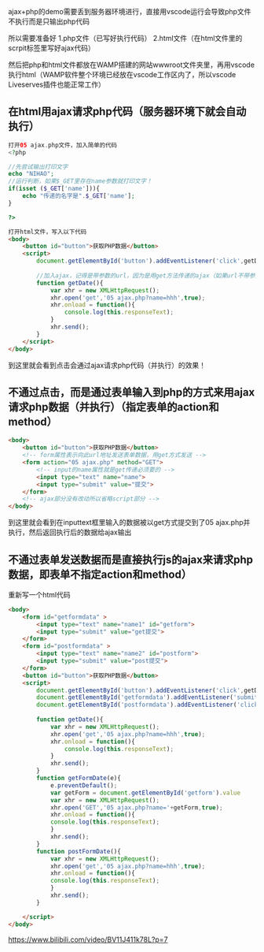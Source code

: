 ajax+php的demo需要丢到服务器环境进行，直接用vscode运行会导致php文件不执行而是只输出php代码

所以需要准备好
1.php文件（已写好执行代码）
2.html文件（在html文件里的scrpit标签里写好ajax代码）


然后把php和html文件都放在WAMP搭建的网站wwwroot文件夹里，再用vscode执行html（WAMP软件整个环境已经放在vscode工作区内了，所以vscode Liveserves插件也能正常工作）

## 在html用ajax请求php代码（服务器环境下就会自动执行）
```php
打开05 ajax.php文件，加入简单的代码
<?php   

//先尝试输出打印文字
echo "NIHAO";
//运行判断，如果$_GET里存在name参数就打印文字！
if(isset ($_GET['name'])){
    echo "传递的名字是".$_GET['name'];
}

?>
```
```html
打开html文件，写入以下代码
<body>
    <button id="button">获取PHP数据</button>
    <script>
        document.getElementById('button').addEventListener('click',getDate);
        
        //加入ajax，记得是带参数的url，因为是用get方法传递的ajax（如果url不带参数相应地也不会传递参数，也不会在php中的_GET变量里拿到数据了）
        function getDate(){
            var xhr = new XMLHttpRequest();
            xhr.open('get','05 ajax.php?name=hhh',true);
            xhr.onload = function(){
                console.log(this.responseText);
            }
            xhr.send();
        }
    </script>
</body>
```
到这里就会看到点击会通过ajax请求php代码（并执行）的效果！

## 不通过点击，而是通过表单输入到php的方式来用ajax请求php数据（并执行）（指定表单的action和method）
```html
<body>
    <button id="button">获取PHP数据</button>
    <!-- form属性表示向此url地址发送表单数据，用get方式发送 -->
    <form action="05 ajax.php" method="GET">
        <!-- input的name属性就是get传递必须要的 -->
        <input type="text" name="name">
        <input type="submit" value="提交">
    </form>
    <!-- ajax部分没有改动所以省略script部分 -->
</body>
```
到这里就会看到在inputtext框里输入的数据被以get方式提交到了05 ajax.php并执行，然后返回执行后的数据给ajax输出

## 不通过表单发送数据而是直接执行js的ajax来请求php数据，即表单不指定action和method）
重新写一个html代码
```html
<body>
    <form id="getformdata" >
        <input type="text" name="name1" id="getform">
        <input type="submit" value="get提交">
    </form>
    <form id="postformdata" >
        <input type="text" name="name2" id="postform">
        <input type="submit" value="post提交">
    </form>
    <button id="button">获取PHP数据</button>
    <script>
        document.getElementById('button').addEventListener('click',getDate);
        document.getElementById('getformdata').addEventListener('submit',getFormDate);
        document.getElementById('postformdata').addEventListener('click',postFormDate);        
        
        function getDate(){
            var xhr = new XMLHttpRequest();
            xhr.open('get','05 ajax.php?name=hhh',true);
            xhr.onload = function(){
                console.log(this.responseText);
            }
            xhr.send();
        }
        function getFormDate(e){
            e.preventDefault();
            var getForm = document.getElementById('getform').value
            var xhr = new XMLHttpRequest();
            xhr.open('GET','05 ajax.php?name='+getForm,true);
            xhr.onload = function(){
            console.log(this.responseText);
            }
            xhr.send();
        }
        function postFormDate(){
            var xhr = new XMLHttpRequest();
            xhr.open('get','05 ajax.php?name=hhh',true);
            xhr.onload = function(){
            console.log(this.responseText);
            }
            xhr.send();
        }

    </script>
</body>
```
https://www.bilibili.com/video/BV11J411k78L?p=7